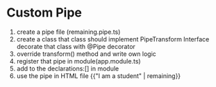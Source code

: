 Custom Pipe
===========
1. create a pipe file (remaining.pipe.ts)
2. create a class that class should implement PipeTransform Interface
   decorate that class with @Pipe decorator
3. override transform() method and write own logic
4. register that pipe in module(app.module.ts)
5. add to the declarations:[] in module 
6. use the pipe in HTML file
   {{"I am a student" | remaining}}